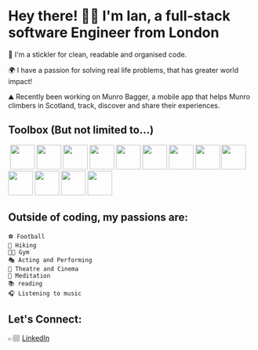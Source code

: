 # Hey there! ​👋🏽 I'm Ian, a full-stack software Engineer from London

📖 I'm a stickler for clean, readable and organised code.

🌍 I have a passion for solving real life problems, that has greater world impact!

⛰️ Recently been working on Munro Bagger, a mobile app that helps Munro climbers in Scotland, track, discover and share their experiences.



## Toolbox (But not limited to...)

<p float="left">
  ​	<img src="https://raw.githubusercontent.com/rahulbanerjee26/githubAboutMeGenerator/main/icons/javascript.svg" width="50" />
​	<img src="https://raw.githubusercontent.com/rahulbanerjee26/githubAboutMeGenerator/main/icons/typescript.svg" width="50" /> 
​	<img src="https://raw.githubusercontent.com/rahulbanerjee26/githubAboutMeGenerator/main/icons/html.svg" width="50" /> 
​	<img src="https://raw.githubusercontent.com/rahulbanerjee26/githubAboutMeGenerator/main/icons/css.svg" width="50" /> 
​	<img src="https://raw.githubusercontent.com/rahulbanerjee26/githubAboutMeGenerator/main/icons/reactjs.svg" width="50" /> 
​	<img src="https://raw.githubusercontent.com/rahulbanerjee26/githubAboutMeGenerator/main/icons/redux.svg" width="50" />
​	<img src="https://raw.githubusercontent.com/rahulbanerjee26/githubAboutMeGenerator/main/icons/angularjs.svg" width="50" />
​	<img src="https://raw.githubusercontent.com/rahulbanerjee26/githubAboutMeGenerator/main/icons/nodejs.svg" width="50" />
​	<img src="https://raw.githubusercontent.com/rahulbanerjee26/githubAboutMeGenerator/main/icons/mongodb.svg" width="50" />
​	<img src="https://raw.githubusercontent.com/rahulbanerjee26/githubAboutMeGenerator/main/icons/git.svg" width="50" />
​	<img src="https://raw.githubusercontent.com/rahulbanerjee26/githubAboutMeGenerator/main/icons/postman.svg" width="50" />
​	<img src="https://raw.githubusercontent.com/rahulbanerjee26/githubAboutMeGenerator/main/icons/figma.svg" width="50" />
  ​	<img src="https://user-images.githubusercontent.com/24623425/36042969-f87531d4-0d8a-11e8-9dee-e87ab8c6a9e3.png" width="50" />
  



## Outside of coding, my passions are:

```
⚽ Football
🥾 Hiking
🏋🏽 Gym
🎭 Acting and Performing
🎥 Theatre and Cinema
🧘 Meditation
📚 reading
🎧 Listening to music

```

## Let's Connect:

👉🏽 [LinkedIn](https://www.linkedin.com/in/ian-michaels/)



